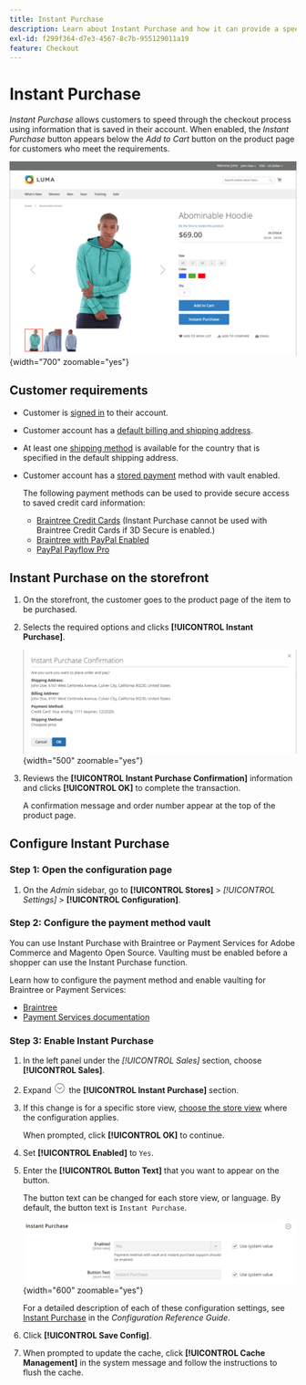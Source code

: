 ```yaml
---
title: Instant Purchase
description: Learn about Instant Purchase and how it can provide a speedy checkout for registered customer accounts.
exl-id: f299f364-d7e3-4567-8c7b-955129011a19
feature: Checkout
---
```

# Instant Purchase

_Instant Purchase_ allows customers to speed through the checkout process using information that is saved in their account. When enabled, the _Instant Purchase_ button appears below the _Add to Cart_ button on the product page for customers who meet the requirements.

![Product page with the Instant Purchase option displayed](./assets/storefront-checkout-instant-purchase.png){width="700" zoomable="yes"}

## Customer requirements

- Customer is [signed in](../customers/customer-sign-in.md) to their account.

- Customer account has a [default billing and shipping address](../customers/account-dashboard-address-book.md).

- At least one [shipping method](delivery.md) is available for the country that is specified in the default shipping address.

- Customer account has a [stored payment](../stores-purchase/stored-payment-methods.md) method with vault enabled.

   The following payment methods can be used to provide secure access to saved credit card information:

    - [Braintree Credit Cards](braintree.md) (Instant Purchase cannot be used with Braintree Credit Cards if 3D Secure is enabled.)
    - [Braintree with PayPal Enabled](braintree.md)
    - [PayPal Payflow Pro](paypal-payflow-pro.md)

## Instant Purchase on the storefront

1. On the storefront, the customer goes to the product page of the item to be purchased.

1. Selects the required options and clicks **[!UICONTROL Instant Purchase]**.

   ![Confirmation dialog to confirm the instant purchase](./assets/storefront-checkout-instant-purchase-confirmation.png){width="500" zoomable="yes"}

1. Reviews the **[!UICONTROL Instant Purchase Confirmation]** information and clicks **[!UICONTROL OK]** to complete the transaction.

   A confirmation message and order number appear at the top of the product page.

## Configure Instant Purchase

### Step 1: Open the configuration page

1. On the _Admin_ sidebar, go to **[!UICONTROL Stores]** > _[!UICONTROL Settings]_ > **[!UICONTROL Configuration]**.

### Step 2: Configure the payment method vault

You can use Instant Purchase with Braintree or Payment Services for Adobe Commerce and Magento Open Source. Vaulting must be enabled before a shopper can use the Instant Purchase function.

Learn how to configure the payment method and enable vaulting for Braintree or Payment Services:

- [Braintree](braintree.md)
- [Payment Services documentation](https://experienceleague.adobe.com/docs/commerce/payment-services/guide-overview.html)

### Step 3: Enable Instant Purchase

1. In the left panel under the _[!UICONTROL Sales]_ section, choose **[!UICONTROL Sales]**.

1. Expand ![Expansion selector](../assets/icon-display-expand.png) the **[!UICONTROL Instant Purchase]** section.

1. If this change is for a specific store view, [choose the store view](../configuration-reference/scope-change.md#set-the-scope) where the configuration applies.

   When prompted, click **[!UICONTROL OK]** to continue.

1. Set **[!UICONTROL Enabled]** to `Yes`.

1. Enter the **[!UICONTROL Button Text]** that you want to appear on the button.

   The button text can be changed for each store view, or language. By default, the button text is `Instant Purchase`.

   ![Configuration - instant purchase options](../configuration-reference/sales/assets/sales-instant-purchase.png){width="600" zoomable="yes"}

   For a detailed description of each of these configuration settings, see [Instant Purchase](../configuration-reference/sales/sales.md#instant-purchase) in the _Configuration Reference Guide_.

1. Click **[!UICONTROL Save Config]**.

1. When prompted to update the cache, click **[!UICONTROL Cache Management]** in the system message and follow the instructions to flush the cache.
